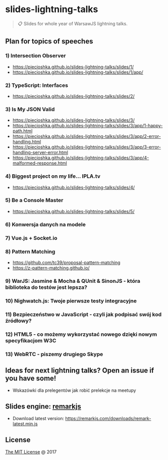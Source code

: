 # slides-lightning-talks

> :clipboard: Slides for whole year of WarsawJS lightning talks.

## Plan for topics of speeches

### 1) Intersection Observer

* https://piecioshka.github.io/slides-lightning-talks/slides/1/
* https://piecioshka.github.io/slides-lightning-talks/slides/1/app/

### 2) TypeScript: Interfaces

* https://piecioshka.github.io/slides-lightning-talks/slides/2/

### 3) Is My JSON Valid

* https://piecioshka.github.io/slides-lightning-talks/slides/3/
* https://piecioshka.github.io/slides-lightning-talks/slides/3/app/1-happy-path.html
* https://piecioshka.github.io/slides-lightning-talks/slides/3/app/2-error-handling.html
* https://piecioshka.github.io/slides-lightning-talks/slides/3/app/3-error-handling-server-error.html
* https://piecioshka.github.io/slides-lightning-talks/slides/3/app/4-malformed-response.html

### 4) Biggest project on my life... IPLA.tv

* https://piecioshka.github.io/slides-lightning-talks/slides/4/

### 5) Be a Console Master

* https://piecioshka.github.io/slides-lightning-talks/slides/5/

### 6) Konwersja danych na modele

### 7) Vue.js + Socket.io

### 8) Pattern Matching

* https://github.com/tc39/proposal-pattern-matching
* https://z-pattern-matching.github.io/

### 9) WarJS: Jasmine & Mocha & QUnit & SinonJS - która biblioteka do testów jest lepsza?

### 10) Nighwatch.js: Twoje pierwsze testy integracyjne

### 11) Bezpieczeństwo w JavaScript - czyli jak podpisać swój kod źródłowy?

### 12) HTML5 - co możemy wykorzystać nowego dzięki nowym specyfikacjom W3C

### 13) WebRTC - piszemy drugiego Skype 

## Ideas for next lightning talks? Open an issue if you have some!

* Wskazówki dla prelegentów jak robić prelekcje na meetupy

## Slides engine: [remarkjs](http://remarkjs.com)

* Download latest version: https://remarkjs.com/downloads/remark-latest.min.js

## License

[The MIT License](http://piecioshka.mit-license.org) @ 2017

